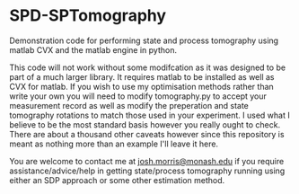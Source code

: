 # SPD-SPTomography
Demonstration code for performing state and process tomography using matlab CVX and the matlab engine in python. 

This code will not work without some modifcation as it was designed to be part of a much larger library. It requires matlab to be installed as well as CVX for matlab. If you wish to use my optimisation methods rather than write your own you will need to modify tomography.py to accept your measurement record as well as modify the preperation and state tomography rotations to match those used in your experiment. I used what I believe to be the most standard basis however you really ought to check. There are about a thousand other caveats however since this repository is meant as nothing more than an example I'll leave it here. 

You are welcome to contact me at josh.morris@monash.edu if you require assistance/advice/help in getting state/process tomography running using either an SDP approach or some other estimation method. 
